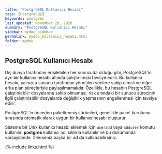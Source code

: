 ```yaml
---
title: "PostgreSQL Kullanıcı Hesabı"
tags: [PostgreSQL]
keywords: postgres
last_updated: November 20, 2020
summary: "PostgreSQL Kullanıcı Hesabı"
sidebar: mydoc_sidebar
permalink: mydoc_kullanici_hesabi.html
folder: mydoc
---
```


## PostgreSQL Kullanıcı Hesabı

Dış dünya tarafından erişilebilen her sunucuda olduğu gibi, PostgreSQL'in ayrı bir kullanıcı hesabı altında çalıştırılması tavsiye edilir. Bu kullanıcı hesabı, yalnızca sunucu tarafından yönetilen verilere sahip olmalı ve diğer arka plan süreçleriyle paylaşılmamalıdır. Özellikle, bu hesabın PostgreSQL çalıştırılabilir dosyalarına sahip olmaması, risk altındaki bir sunucu sürecinin ilgili çalıştırılabilir dosyalarda değişiklik yapmasının engellenmesi için tavsiye edilir.

PostgreSQL'in önceden paketlenmiş sürümleri, genellikle paket kurulumu sırasında otomatik olarak uygun bir kullanıcı hesabı oluşturur.

Sisteme bir Unix kullanıcı hesabı eklemek için `useradd` veya `adduser` komutu kullanılır. **postgres** kullanıcı adı sıklıkla kullanılır ve bu dokümanda varsayılandır. Dilerseniz başka bir ad da kullanabilirsiniz.

{% include links.html %}
